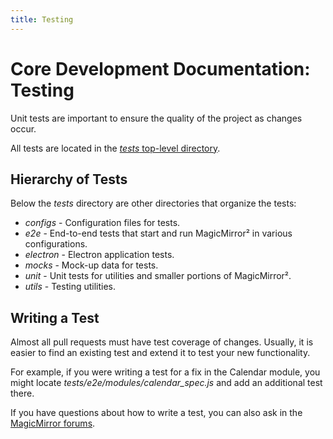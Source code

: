 ```yaml
---
title: Testing
---
```


# Core Development Documentation: Testing

Unit tests are important to ensure the quality of the project as changes occur.

All tests are located in the
[_tests_ top-level directory](https://github.com/MagicMirrorOrg/MagicMirror/tree/master/tests).

## Hierarchy of Tests

Below the _tests_ directory are other directories that organize the tests:

- _configs_ - Configuration files for tests.
- _e2e_ - End-to-end tests that start and run MagicMirror² in various
  configurations.
- _electron_ - Electron application tests.
- _mocks_ - Mock-up data for tests.
- _unit_ - Unit tests for utilities and smaller portions of MagicMirror².
- _utils_ - Testing utilities.

## Writing a Test

Almost all pull requests must have test coverage of changes. Usually, it is
easier to find an existing test and extend it to test your new functionality.

For example, if you were writing a test for a fix in the Calendar module, you
might locate _tests/e2e/modules/calendar_spec.js_ and add an additional test
there.

If you have questions about how to write a test, you can also ask in the
[MagicMirror forums](https://forum.magicmirror.builders/).
